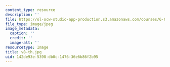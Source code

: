 ```yaml
---
content_type: resource
description: ''
file: https://ol-ocw-studio-app-production.s3.amazonaws.com/courses/6-004-computation-structures-spring-2017/142de93e5398db0c147636e6b86f2b95_v8-th.jpg
file_type: image/jpeg
image_metadata:
  caption: ''
  credit: ''
  image-alt: ''
resourcetype: Image
title: v8-th.jpg
uid: 142de93e-5398-db0c-1476-36e6b86f2b95
---
```

